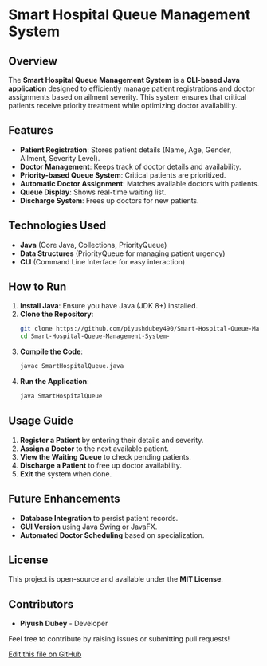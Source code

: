 # Smart Hospital Queue Management System

## Overview
The **Smart Hospital Queue Management System** is a **CLI-based Java application** designed to efficiently manage patient registrations and doctor assignments based on ailment severity. This system ensures that critical patients receive priority treatment while optimizing doctor availability.

## Features
- **Patient Registration**: Stores patient details (Name, Age, Gender, Ailment, Severity Level).
- **Doctor Management**: Keeps track of doctor details and availability.
- **Priority-based Queue System**: Critical patients are prioritized.
- **Automatic Doctor Assignment**: Matches available doctors with patients.
- **Queue Display**: Shows real-time waiting list.
- **Discharge System**: Frees up doctors for new patients.

## Technologies Used
- **Java** (Core Java, Collections, PriorityQueue)
- **Data Structures** (PriorityQueue for managing patient urgency)
- **CLI** (Command Line Interface for easy interaction)

## How to Run
1. **Install Java**: Ensure you have Java (JDK 8+) installed.
2. **Clone the Repository**:
   ```sh
   git clone https://github.com/piyushdubey490/Smart-Hospital-Queue-Management-System-.git
   cd Smart-Hospital-Queue-Management-System-
   ```
3. **Compile the Code**:
   ```sh
   javac SmartHospitalQueue.java
   ```
4. **Run the Application**:
   ```sh
   java SmartHospitalQueue
   ```

## Usage Guide
1. **Register a Patient** by entering their details and severity.
2. **Assign a Doctor** to the next available patient.
3. **View the Waiting Queue** to check pending patients.
4. **Discharge a Patient** to free up doctor availability.
5. **Exit** the system when done.

## Future Enhancements
- **Database Integration** to persist patient records.
- **GUI Version** using Java Swing or JavaFX.
- **Automated Doctor Scheduling** based on specialization.

## License
This project is open-source and available under the **MIT License**.

## Contributors
- **Piyush Dubey** - Developer

Feel free to contribute by raising issues or submitting pull requests!

[Edit this file on GitHub](https://github.com/piyushdubey490/Smart-Hospital-Queue-Management-System-/edit/main/README.md)

